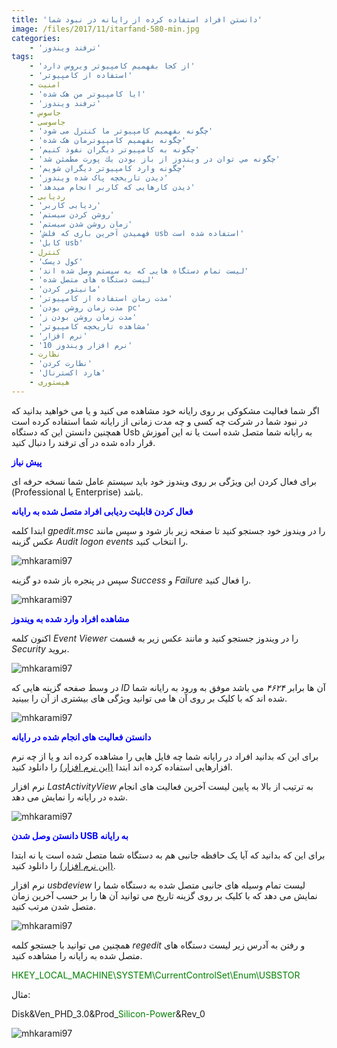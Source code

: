 ```yaml
---
title: 'دانستن افراد استفاده کرده از رایانه در نبود شما'
image: /files/2017/11/itarfand-580-min.jpg
categories:
    - 'ترفند ویندوز'
tags:
    - 'از کجا بفهمیم کامپیوتر ویروس دارد'
    - 'استفاده از کامپیوتر'
    - امنیت
    - 'ایا کامپیوتر من هک شده'
    - 'ترفند ویندوز'
    - جاسوس
    - جاسوسی
    - 'چگونه بفهمیم کامپیوتر ما کنترل می شود'
    - 'چگونه بفهمیم کامپیوترمان هک شده'
    - 'چگونه به کامپیوتر دیگران نفوذ کنیم'
    - 'چگونه مي توان در ويندوز از باز بودن يك پورت مطمئن شد'
    - 'چگونه وارد کامپیوتر دیگران شویم'
    - 'دیدن تاریخچه پاک شده ویندوز'
    - 'دیدن کارهایی که کاربر انجام میدهد'
    - ردیابی
    - 'ردیابی کاربر'
    - 'روشن کردن سیستم'
    - 'زمان روشن شدن سیستم'
    - 'فهمیدن آخرین باری که فلش usb استفاده شده است'
    - 'کابل usb'
    - کنترل
    - 'کول دیسک'
    - 'لیست تمام دستگاه هایی که به سیستم وصل شده اند'
    - 'لیست دستگاه های متصل شده'
    - 'مانیتور کردن'
    - 'مدت زمان استفاده از کامپیوتر'
    - 'مدت زمان روشن بودن pc'
    - 'مدت زمان روشن بودن ز'
    - 'مشاهده تاریخچه کامپیوتر'
    - 'نرم افزار'
    - 'نرم افزار ویندوز 10'
    - نظارت
    - 'نظارت کردن'
    - 'هارد اکسترنال'
    - هیستوری
---
```


اگر شما فعالیت مشکوکی بر روی رایانه خود مشاهده می کنید و یا می خواهید بدانید که در نبود شما در شرکت چه کسی و چه مدت زمانی از رایانه شما استفاده کرده است همچنین دانستن این که دستگاه Usb به رایانه شما متصل شده است یا نه این آموزش قرار داده شده در آی ترفند را دنبال کنید.

<span style="color: #0000ff;">**پیش نیاز**</span>

برای فعال کردن این ویژگی بر روی ویندوز خود باید سیستم عامل شما نسخه حرفه ای (Professional یا Enterprise) باشد.

<span style="color: #0000ff;">**فعال کردن قابلیت ردیابی افراد متصل شده به رایانه**</span>

ابتدا کلمه *gpedit.msc* را در ویندوز خود جستجو کنید تا صفحه زیر باز شود و سپس مانند عکس گزینه *Audit logon events* را انتخاب کنید.

![mhkarami97](/files/2017/11/itarfand-576-min.jpg)  

سپس در پنجره باز شده دو گزینه *Success* و *Failure* را فعال کنید.

![mhkarami97](/files/2017/11/itarfand-577-min.jpg)  

<span style="color: #0000ff;">**مشاهده افراد وارد شده به ویندوز**</span>

اکنون کلمه *Event Viewer* را در ویندوز جستجو کنید و مانند عکس زیر به قسمت *Security* بروید.

![mhkarami97](/files/2017/11/itarfand-578-min.jpg)  

در وسط صفحه گزینه هایی که *ID* آن ها برابر *۴۶۲۴* می باشد موفق به ورود به رایانه شما شده اند که با کلیک بر روی آن ها می توانید ویژگی های بیشتری از آن را ببینید.

![mhkarami97](/files/2017/11/itarfand-579-min.jpg)  

<span style="color: #0000ff;">**دانستن فعالیت های انجام شده در رایانه**</span>

برای این که بدانید افراد در رایانه شما چه فایل هایی را مشاهده کرده اند و یا از چه نرم افزارهایی استفاده کرده اند ابتدا [(این نرم افزار)](https://soft98.ir/software/16523-lastactivityview.html) را دانلود کنید.

نرم افزار *LastActivityView* به ترتیب از بالا به پایین لیست آخرین فعالیت های انجام شده در رایانه را نمایش می دهد.

![mhkarami97](/files/2017/11/itarfand-626.jpg)  

<span style="color: #0000ff;">**دانستن وصل شدن USB به رایانه**</span>

برای این که بدانید که آیا یک حافظه جانبی هم به دستگاه شما متصل شده است یا نه ابتدا[ (این نرم افزار)](https://soft98.ir/software/14544-usbdeview.html) را دانلود کنید.

نرم افزار *usbdeview* لیست تمام وسیله های جانبی متصل شده به دستگاه شما را نمایش می دهد که با کلیک بر روی گزینه تاریخ می توانید آن ها را بر حسب آخرین زمان متصل شدن مرتب کنید.

![mhkarami97](/files/2017/11/itarfand-625.jpg)  

همچنین می توانید با جستجو کلمه *regedit* و رفتن به آدرس زیر لیست دستگاه های متصل شده به رایانه را مشاهده کنید.

<span style="color: #008000;">HKEY\_LOCAL\_MACHINE\\SYSTEM\\CurrentControlSet\\Enum\\USBSTOR</span>

مثال:

Disk&amp;Ven\_PHD\_3.0&amp;Prod\_<span style="color: #008000;">Silicon-Power</span>&amp;Rev\_0

![mhkarami97](/files/2017/11/itarfand-624.jpg)  